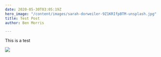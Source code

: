```yaml
---
date: 2020-05-30T03:05:19Z
hero_image: "/content/images/sarah-dorweiler-9Z1KRIfpBTM-unsplash.jpg"
title: Test Post
author: Ben Morris

---
```

This is a test

![](https://s3.amazonaws.com/wordpress-benmorris-assets/github-gatsby/C6A94294-673C-4574-B05F-DF89C61AF9E1.jpeg)